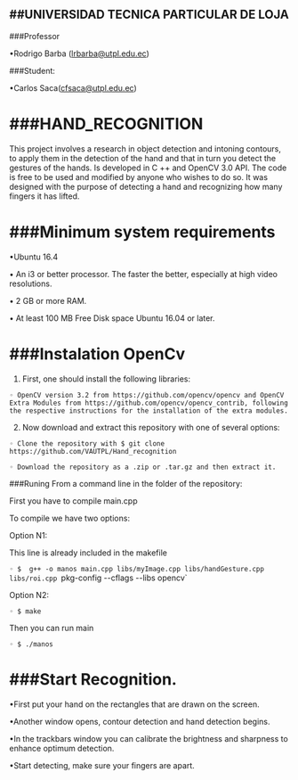 ##UNIVERSIDAD TECNICA PARTICULAR DE LOJA
--------------
###Professor

•Rodrigo Barba (lrbarba@utpl.edu.ec)

###Student:

•Carlos Saca(cfsaca@utpl.edu.ec)


###HAND_RECOGNITION
====================
This project involves a research in object detection and intoning contours, to apply them in the detection of the hand and that in turn you detect the gestures of the hands. Is developed in C ++ and OpenCV 3.0 API. The code is free to be used and modified by anyone who wishes to do so. It was designed with the purpose of detecting a hand and recognizing how many fingers it has lifted.


###Minimum system requirements
====================
•Ubuntu 16.4

• An i3 or better processor. The faster the better, especially at high video resolutions.

• 2 GB or more RAM.

• At least 100 MB Free Disk space Ubuntu 16.04 or later.

###Instalation OpenCv
====================
1.  First, one should install the following libraries:

`◦ OpenCV version 3.2 from https://github.com/opencv/opencv and OpenCV Extra Modules from https://github.com/opencv/opencv_contrib, following the respective instructions for the installation of the extra modules.`

2.  Now download and extract this repository with one of several options:

`◦ Clone the repository with $ git clone https://github.com/VAUTPL/Hand_recognition`

`◦ Download the repository as a .zip or .tar.gz and then extract it.`

###Runing
From a command line in the folder of the repository:

First you have to compile main.cpp


To compile we have two options:

Option N1:

This line is already included in the makefile

`◦ $  g++ -o manos main.cpp libs/myImage.cpp libs/handGesture.cpp libs/roi.cpp `pkg-config --cflags --libs opencv`

Option N2:

`◦ $ make`


Then you can run main

`◦ $ ./manos`

###Start Recognition.
====================
•First put your hand on the rectangles that are drawn on the screen.

•Another window opens, contour detection and hand detection begins.

•In the trackbars window you can calibrate the brightness and sharpness to enhance optimum detection.

•Start detecting, make sure your fingers are apart.


